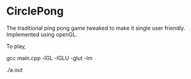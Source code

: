 # CirclePong
The traditional ping pong game tweaked to make it single user friendly. Implemented using openGL.

To play,
  
  gcc main.cpp -lGL -lGLU -glut -lm
  
  ./a.out

